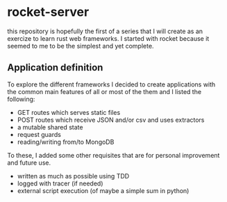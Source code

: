 # rocket-server

this repository is hopefully the first of a series that I will create as an exercize to learn rust web frameworks.
I started with rocket because it seemed to me to be the simplest and yet complete.

## Application definition

To explore the different frameworks I decided to create applications with the common main features of all or most of the them and I listed the following:

- GET routes which serves static files
- POST routes which receive JSON and/or csv and uses extractors
- a mutable shared state
- request guards
- reading/writing from/to MongoDB

To these, I added some other requisites that are for personal improvement and future use.

- written as much as possible using TDD
- logged with tracer (if needed)
- external script execution (of maybe a simple sum in python)
